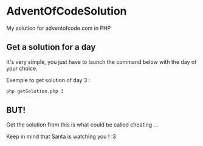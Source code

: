 AdventOfCodeSolution
=====================

My solution for adventofcode.com in PHP

Get a solution for a day
------------------------

It's very simple, you just have to launch the command below with the day of your choice.

Exemple to get solution of day 3 :

```bash
php getSolution.php 3
```

BUT!
-----

Get the solution from this is what could be called cheating ...

Keep in mind that Santa is watching you ! :3
